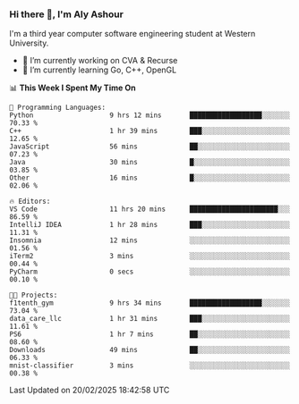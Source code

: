### Hi there 👋, I'm Aly Ashour
I'm a third year computer software engineering student at Western University.

- 🔭 I’m currently working on CVA & Recurse
- 🌱 I’m currently learning Go, C++, OpenGL

<!--START_SECTION:waka-->
📊 **This Week I Spent My Time On** 

```text
💬 Programming Languages: 
Python                   9 hrs 12 mins       ██████████████████░░░░░░░   70.33 % 
C++                      1 hr 39 mins        ███░░░░░░░░░░░░░░░░░░░░░░   12.65 % 
JavaScript               56 mins             ██░░░░░░░░░░░░░░░░░░░░░░░   07.23 % 
Java                     30 mins             █░░░░░░░░░░░░░░░░░░░░░░░░   03.85 % 
Other                    16 mins             █░░░░░░░░░░░░░░░░░░░░░░░░   02.06 % 

🔥 Editors: 
VS Code                  11 hrs 20 mins      ██████████████████████░░░   86.59 % 
IntelliJ IDEA            1 hr 28 mins        ███░░░░░░░░░░░░░░░░░░░░░░   11.31 % 
Insomnia                 12 mins             ░░░░░░░░░░░░░░░░░░░░░░░░░   01.56 % 
iTerm2                   3 mins              ░░░░░░░░░░░░░░░░░░░░░░░░░   00.44 % 
PyCharm                  0 secs              ░░░░░░░░░░░░░░░░░░░░░░░░░   00.10 % 

🐱‍💻 Projects: 
f1tenth_gym              9 hrs 34 mins       ██████████████████░░░░░░░   73.04 % 
data_care_llc            1 hr 31 mins        ███░░░░░░░░░░░░░░░░░░░░░░   11.61 % 
PS6                      1 hr 7 mins         ██░░░░░░░░░░░░░░░░░░░░░░░   08.60 % 
Downloads                49 mins             ██░░░░░░░░░░░░░░░░░░░░░░░   06.33 % 
mnist-classifier         3 mins              ░░░░░░░░░░░░░░░░░░░░░░░░░   00.38 % 
```


 Last Updated on 20/02/2025 18:42:58 UTC
<!--END_SECTION:waka-->
